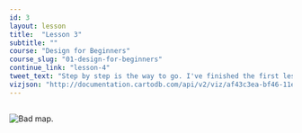 ```yaml
---
id: 3
layout: lesson
title:  "Lesson 3"
subtitle: ""
course: "Design for Beginners"
course_slug: "01-design-for-beginners"
continue_link: "lesson-4"
tweet_text: "Step by step is the way to go. I've finished the first lesson of the map academy. Check it out"
vizjson: "http://documentation.cartodb.com/api/v2/viz/af43c3ea-bf46-11e3-8153-0edbca4b5057/viz.json"
---
```


##

![Bad map.]({{site.baseurl}}/img/course2/lesson3/badmap.png)
